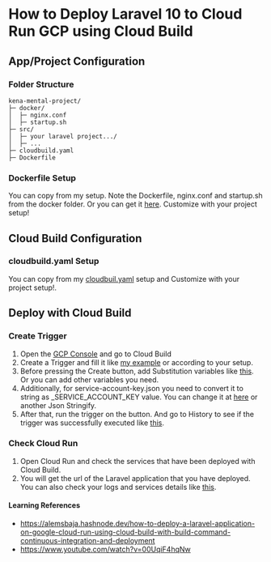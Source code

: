 # How to Deploy Laravel 10 to Cloud Run GCP using Cloud Build

## App/Project Configuration
### Folder Structure
```
kena-mental-project/
├─ docker/
│  ├─ nginx.conf
│  ├─ startup.sh
├─ src/
│  ├─ your laravel project.../
│  ├─ ...
├─ cloudbuild.yaml
├─ Dockerfile
```

### Dockerfile Setup
You can copy from my setup. Note the Dockerfile, nginx.conf and startup.sh from the docker folder. Or you can get it [here](https://github.com/harshalone/deploy-laravel-9-on-google-cloud-run). Customize with your project setup!

## Cloud Build Configuration
### cloudbuild.yaml Setup
You can copy from my [cloudbuil.yaml](https://github.com/dhillen-bp/kena-mental-deploy/blob/main/cloudbuild.yaml) setup and Customize with your project setup!.

## Deploy with Cloud Build
### Create Trigger
1. Open the [GCP Console](https://console.cloud.google.com) and go to Cloud Build
2. Create a Trigger and fill it like [my example](https://ibb.co/V9M3byb) or according to your setup.
3. Before pressing the Create button, add Substitution variables like [this](https://ibb.co/yFTPgST). Or you can add other variables you need.
4. Additionally, for service-account-key.json you need to convert it to string as _SERVICE_ACCOUNT_KEY value. You can change it at [here](https://jsonformatter.org/json-stringify-online) or another Json Stringify.
5. After that, run the trigger on the button. And go to History to see if the trigger was successfully executed like [this](https://ibb.co/mvjnjKg).

### Check Cloud Run
1. Open Cloud Run and check the services that have been deployed with Cloud Build.
2. You will get the url of the Laravel application that you have deployed. You can also check your logs and services details like [this](https://ibb.co/dgrkn9W).

#### Learning References
- https://alemsbaja.hashnode.dev/how-to-deploy-a-laravel-application-on-google-cloud-run-using-cloud-build-with-build-command-continuous-integration-and-deployment
- https://www.youtube.com/watch?v=00UqiF4hqNw